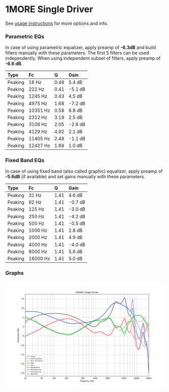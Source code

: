 # 1MORE Single Driver
See [usage instructions](https://github.com/jaakkopasanen/AutoEq#usage) for more options and info.

### Parametric EQs
In case of using parametric equalizer, apply preamp of **-6.3dB** and build filters manually
with these parameters. The first 5 filters can be used independently.
When using independent subset of filters, apply preamp of **-6.6 dB**.

| Type    | Fc       |    Q | Gain    |
|:--------|:---------|:-----|:--------|
| Peaking | 16 Hz    | 0.48 | 5.4 dB  |
| Peaking | 222 Hz   | 0.41 | -5.1 dB |
| Peaking | 1245 Hz  | 0.43 | 4.5 dB  |
| Peaking | 4975 Hz  | 1.68 | -7.2 dB |
| Peaking | 10351 Hz | 0.58 | 6.8 dB  |
| Peaking | 2312 Hz  | 3.19 | 2.5 dB  |
| Peaking | 3106 Hz  | 2.05 | -2.6 dB |
| Peaking | 4129 Hz  | 4.92 | 2.1 dB  |
| Peaking | 11405 Hz | 2.48 | -1.1 dB |
| Peaking | 12427 Hz | 1.68 | 1.0 dB  |

### Fixed Band EQs
In case of using fixed band (also called graphic) equalizer, apply preamp of **-5.6dB**
(if available) and set gains manually with these parameters.

| Type    | Fc       |    Q | Gain    |
|:--------|:---------|:-----|:--------|
| Peaking | 31 Hz    | 1.41 | 4.6 dB  |
| Peaking | 62 Hz    | 1.41 | -0.7 dB |
| Peaking | 125 Hz   | 1.41 | -3.0 dB |
| Peaking | 250 Hz   | 1.41 | -4.2 dB |
| Peaking | 500 Hz   | 1.41 | -0.5 dB |
| Peaking | 1000 Hz  | 1.41 | 2.8 dB  |
| Peaking | 2000 Hz  | 1.41 | 4.9 dB  |
| Peaking | 4000 Hz  | 1.41 | -4.0 dB |
| Peaking | 8000 Hz  | 1.41 | 5.6 dB  |
| Peaking | 16000 Hz | 1.41 | 5.0 dB  |

### Graphs
![](./1MORE%20Single%20Driver.png)
